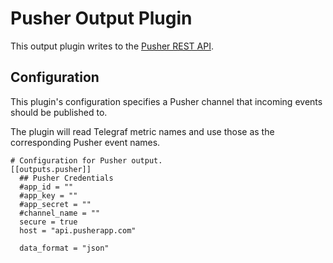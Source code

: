 # Pusher Output Plugin

This output plugin writes to the [Pusher REST API](https://pusher.com/docs/rest_api).

## Configuration

This plugin's configuration specifies a Pusher channel that incoming events should be published to.

The plugin will read Telegraf metric names and use those as the corresponding Pusher event names.

```
# Configuration for Pusher output.
[[outputs.pusher]]
  ## Pusher Credentials
  #app_id = ""
  #app_key = ""
  #app_secret = ""
  #channel_name = ""
  secure = true
  host = "api.pusherapp.com"

  data_format = "json"
```
